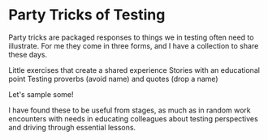 # Party Tricks of Testing

Party tricks are packaged responses to things we in testing often need to illustrate. For me they come in three forms, and I have a collection to share these days. 

Little exercises that create a shared experience
Stories with an educational point
Testing proverbs (avoid name) and quotes (drop a name)

Let's sample some! 

I have found these to be useful from stages, as much as in random work encounters with needs in educating colleagues about testing perspectives and driving through essential lessons. 
